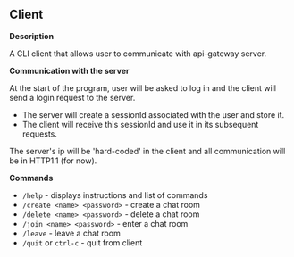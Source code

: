 ## Client

**Description**

A CLI client that allows user to communicate with api-gateway server.

**Communication with the server**

At the start of the program, user will be asked to log in and the client will send a login request to the server.
- The server will create a sessionId associated with the user and store it. 
- The client will receive this sessionId and use it in its subsequent requests.

The server's ip will be 'hard-coded' in the client and all communication will be in HTTP1.1 (for now).


**Commands**

- `/help` - displays instructions and list of commands
- `/create <name> <password>` - create a chat room
- `/delete <name> <password>` - delete a chat room
- `/join <name> <password>` - enter a chat room
- `/leave` - leave a chat room
- `/quit` or `ctrl-c` - quit from client

